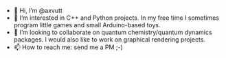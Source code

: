 - 👋 Hi, I’m @axvutt
- 👀 I’m interested in C++ and Python projects. In my free time I sometimes program little games and small Arduino-based toys.
- 💞️ I’m looking to collaborate on quantum chemistry/quantum dynamics packages. I would also like to work on graphical rendering projects.
- 📫 How to reach me: send me a PM ;-)

<!---
axvutt/axvutt is a ✨ special ✨ repository because its `README.md` (this file) appears on your GitHub profile.
You can click the Preview link to take a look at your changes.
--->
